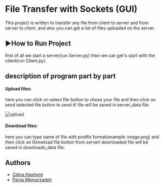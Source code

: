
# File Transfer with Sockets (GUI)

This project is written to transfer any file from client to server and from server to client.
and also you can get a list of files uploaded on the server.



## ▶️How to Run Project
first of all we start a server(run Server.py) then we can get's start with the client(run Client.py).

## description of program part by part
#### Upload files:
here you can click on select file button to chose your file and then click on send selected file button to send it!
file will be saved in server_data file.

![upload](https://user-images.githubusercontent.com/75630936/175833743-f7148f1e-a20a-4b96-af70-bec0060fa3d2.png)

#### Download files:
here you can type name of file with postfix format(example: image.png) and then click on Donwload file button from server!
downloaded file will be saved in downloads_data file.




## Authors

- [Zahra Hashemi](https://www.github.com/Zahrahash)
- [Parsa Memarzadeh](https://github.com/ParsaMemarzade)
